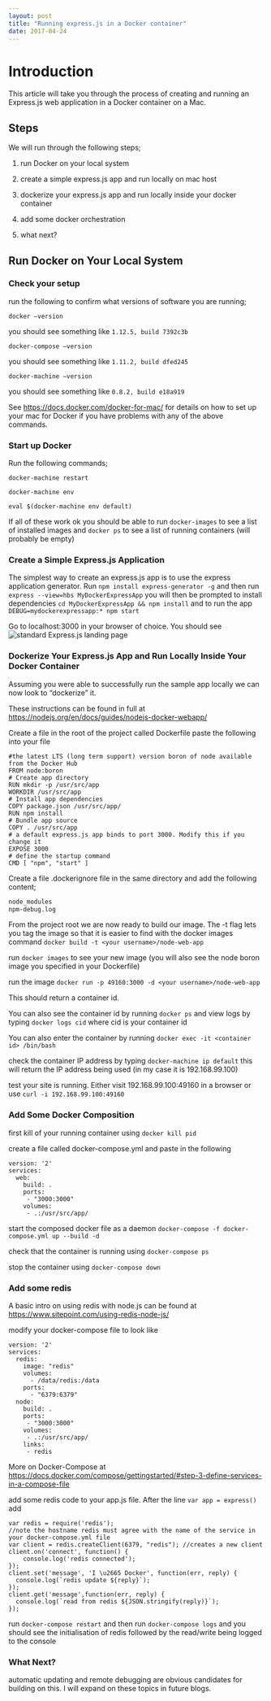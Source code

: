 ```yaml
---
layout: post
title: "Running express.js in a Docker container"
date: 2017-04-24
---
```

# Introduction

This article will take you through the process of creating and running an Express.js web application in a Docker container on a Mac.

## Steps

We will run through the following steps;


1. run Docker on your local system

1. create a simple express.js app and run locally on mac host

1. dockerize your express.js app and run locally inside your docker container

1. add some docker orchestration

1. what next?

## Run Docker on Your Local System

### Check your setup

run the following to confirm what versions of software you are running;

`docker —version`

you should see something like `1.12.5, build 7392c3b`

`docker-compose —version`

you should see something like `1.11.2, build dfed245`

`docker-machine —version`

you should see something like `0.8.2, build e18a919`

See <https://docs.docker.com/docker-for-mac/> for details on how to set up your mac for Docker if you have problems with any of the above commands.

### Start up Docker

Run the following commands;

`docker-machine restart`

`docker-machine env`

`eval $(docker-machine env default)`

If all of these work ok you should be able to run `docker-images` to see a list of installed images and `docker ps` to see a list of running containers (will probably be empty)

### Create a Simple Express.js Application

The simplest way to create an express.js app is to use the express application generator.  Run `npm install express-generator -g` and then run `express --view=hbs MyDockerExpressApp` you will then be prompted to install dependencies `cd MyDockerExpressApp && npm install` and to run the app `DEBUG=mydockerexpressapp:* npm start`

Go to localhost:3000 in your browser of choice.  You should see ![standard Express.js landing page](/images/expresswithdocker.png)

### Dockerize Your Express.js App and Run Locally Inside Your Docker Container

Assuming you were able to successfully run the sample app locally we can now look to “dockerize” it.

These instructions can be found in full at <https://nodejs.org/en/docs/guides/nodejs-docker-webapp/>

Create a file in the root of the project called Dockerfile
paste the following into your file

```docker
#the latest LTS (long term support) version boron of node available from the Docker Hub
FROM node:boron
# Create app directory
RUN mkdir -p /usr/src/app
WORKDIR /usr/src/app
# Install app dependencies
COPY package.json /usr/src/app/
RUN npm install
# Bundle app source
COPY . /usr/src/app
# a default express.js app binds to port 3000. Modify this if you change it
EXPOSE 3000
# define the startup command
CMD [ "npm", "start" ]
```

Create a file .dockerignore file in the same directory and add the following content;

```bash
node_modules
npm-debug.log
```

From the project root we are now ready to build our image.  The -t flag lets you tag the image so that it is easier to find with the docker images command `docker build -t <your username>/node-web-app`

run `docker images` to see your new image (you will also see the node boron image you specified in your Dockerfile)

run the image `docker run -p 49160:3000 -d <your username>/node-web-app`

This should return a container id.

You can also see the container id by running `docker ps` and view logs by typing
`docker logs cid` where cid is your container id

You can also enter the container by running `docker exec -it <container id> /bin/bash`

check the container IP address by typing `docker-machine ip default` this will return the IP address being used (in my case it is 192.168.99.100)

test your site is running.  Either visit 192.168.99.100:49160 in a browser or use `curl -i 192.168.99.100:49160`

### Add Some Docker Composition

first kill of your running container using `docker kill pid`

create a file called docker-compose.yml and paste in the following

```docker
version: '2'
services:
  web:
    build: .
    ports:
     - "3000:3000"
    volumes:
     - .:/usr/src/app/
```

start the composed docker file as a daemon `docker-compose -f docker-compose.yml up --build -d`

check that the container is running using `docker-compose ps`

stop the container using `docker-compose down`

### Add some redis

A basic intro on using redis with node.js can be found at
<https://www.sitepoint.com/using-redis-node-js/>

modify your docker-compose file to look like

```docker
version: '2'
services:
  redis:
    image: "redis"
    volumes:
      - /data/redis:/data
    ports:
      - "6379:6379"
  node:
    build: .
    ports:
     - "3000:3000"
    volumes:
     - .:/usr/src/app/
    links:
     - redis
```

More on Docker-Compose at
<https://docs.docker.com/compose/gettingstarted/#step-3-define-services-in-a-compose-file>

add some redis code to your app.js file.  After the line `var app = express()` add

```
var redis = require('redis');
//note the hostname redis must agree with the name of the service in your docker-compose.yml file
var client = redis.createClient(6379, "redis"); //creates a new client
client.on('connect', function() {
    console.log('redis connected');
});
client.set('message', 'I \u2665 Docker', function(err, reply) {
  console.log(`redis update ${reply}`);
});
client.get('message',function(err, reply) {
  console.log(`read from redis ${JSON.stringify(reply)}`);
});
```

run `docker-compose restart` and then run `docker-compose logs` and you should see the initialisation of redis followed by the read/write being logged to the console

### What Next?

automatic updating and remote debugging are obvious candidates for building on this. I will expand on these topics in future blogs.

